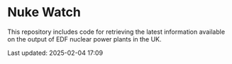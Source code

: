 # Nuke Watch

This repository includes code for retrieving the latest information available on the output of EDF nuclear power plants in the UK.

Last updated: 2025-02-04 17:09